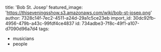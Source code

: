 title: 'Bob St. Josep'
featured_image: 'https://thiseveningsshow.s3.amazonaws.com/wiki/bob-st-josep.png'
author: 7328c14f-7ec2-4511-a24d-29a1c5ce23eb
import_id: 30dc92fb-4956-479b-a43c-99fdf4ce4837
id: 734adbe3-7f8c-49f1-a107-d7090d96a7d4
tags:
  - musicians
  - people
